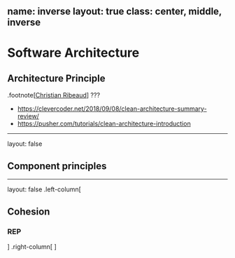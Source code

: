 name: inverse
layout: true
class: center, middle, inverse
---
# Software Architecture
## Architecture Principle

.footnote[<a href="mailto:christian.ribeaud@fhnw.ch">Christian Ribeaud</a>]
???
- https://clevercoder.net/2018/09/08/clean-architecture-summary-review/
- https://pusher.com/tutorials/clean-architecture-introduction
---
layout: false
## Component principles
---
layout: false
.left-column[
  ## Cohesion
  ### REP
]
.right-column[
]

